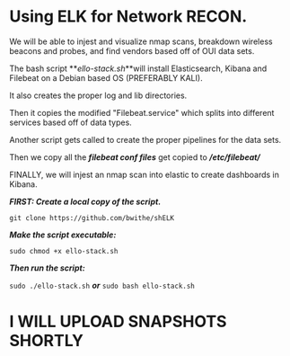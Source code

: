 # Using ELK for Network RECON.
We will be able to injest and visualize nmap scans, breakdown wireless beacons and probes, and find vendors based off of OUI data sets.

The bash script **_ello-stack.sh_**will install Elasticsearch, Kibana and Filebeat on a Debian based OS (PREFERABLY KALI). 

It also creates the proper log and lib directories.

Then it copies the modified "Filebeat.service" which splits into different services based off of data types.

Another script gets called to create the proper pipelines for the data sets.

Then we copy all the **_filebeat conf files_** get copied to **_/etc/filebeat/_**

FINALLY, we will injest an nmap scan into elastic to create dashboards in Kibana.

**_FIRST: Create a local copy of the script._**

```git clone https://github.com/bwithe/shELK```

**_Make the script executable:_**

```sudo chmod +x ello-stack.sh```

**_Then run the script:_**

```sudo ./ello-stack.sh``` **_or_** ```sudo bash ello-stack.sh```

# I WILL UPLOAD SNAPSHOTS SHORTLY #
